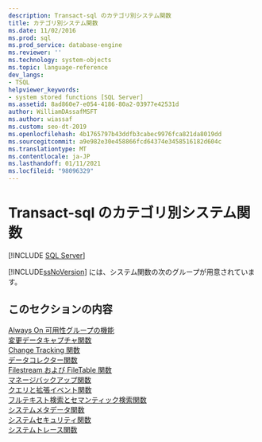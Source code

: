 ```yaml
---
description: Transact-sql のカテゴリ別システム関数
title: カテゴリ別システム関数
ms.date: 11/02/2016
ms.prod: sql
ms.prod_service: database-engine
ms.reviewer: ''
ms.technology: system-objects
ms.topic: language-reference
dev_langs:
- TSQL
helpviewer_keywords:
- system stored functions [SQL Server]
ms.assetid: 8ad860e7-e054-4186-80a2-03977e42531d
author: WilliamDAssafMSFT
ms.author: wiassaf
ms.custom: seo-dt-2019
ms.openlocfilehash: 4b1765797b43ddfb3cabec9976fca821da8019dd
ms.sourcegitcommit: a9e982e30e458866fcd64374e3458516182d604c
ms.translationtype: MT
ms.contentlocale: ja-JP
ms.lasthandoff: 01/11/2021
ms.locfileid: "98096329"
---
```

# <a name="system-functions-by-category-for-transact-sql"></a>Transact-sql のカテゴリ別システム関数
[!INCLUDE [SQL Server](../../includes/applies-to-version/sqlserver.md)]

  [!INCLUDE[ssNoVersion](../../includes/ssnoversion-md.md)] には、システム関数の次のグループが用意されています。  
  
## <a name="in-this-section"></a>このセクションの内容  
 [Always On 可用性グループの機能](../../relational-databases/system-functions/always-on-availability-groups-functions-transact-sql.md)  
 [変更データキャプチャ関数](../../relational-databases/system-functions/change-data-capture-functions-transact-sql.md)  
 [Change Tracking 関数](../../relational-databases/system-functions/change-tracking-functions-transact-sql.md)  
 [データコレクター関数](../../relational-databases/system-functions/data-collector-functions-transact-sql.md)  
 [Filestream および FileTable 関数](../../relational-databases/system-functions/filestream-and-filetable-functions-transact-sql.md)  
 [マネージバックアップ関数](../../relational-databases/system-functions/managed-backup-functions-transact-sql.md)  
 [クエリと拡張イベント関数](../../relational-databases/system-functions/sys-fn-get-sql-transact-sql.md)  
 [フルテキスト検索とセマンティック検索関数](../../relational-databases/system-functions/full-text-search-and-semantic-search-functions-transact-sql.md)  
 [システムメタデータ関数](../../relational-databases/system-functions/system-metadata-functions.md)  
 [システムセキュリティ関数](../../relational-databases/system-functions/system-security-functions.md)  
 [システムトレース関数](../../relational-databases/system-functions/system-trace-functions.md)  
  
